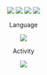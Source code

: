 <div align="center">
  
<img src="https://img.shields.io/badge/React-61DAFB?style=for-the-badge&logo=React&logoColor=white"></img>
<img src="https://img.shields.io/badge/JavaScript-F7DF1E?style=for-the-badge&logo=JavaScript&logoColor=white"></img>
<img src="https://img.shields.io/badge/CSS3-1572B6?style=for-the-badge&logo=CSS3&logoColor=white"></img>
<img src="https://img.shields.io/badge/HTML5-E34F26?style=for-the-badge&logo=HTML5&logoColor=white"></img>

<div>

<div>

<p width="150px">Language</p>

<img src="https://github-readme-stats.vercel.app/api/top-langs/?username=taewok&layout=compact)](https://github.com/taewok/github-readme-stats"/>

</div>

<div>

<p>Activity</p>

<img src="https://github-readme-stats.vercel.app/api?username=taewok&show_icons=true&theme=radical"/>

</div>

</div>
  
</div>
  

